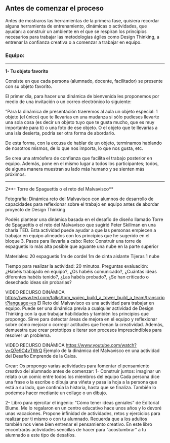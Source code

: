 ## Antes de comenzar el proceso

Antes de mostraros las herramientas de la primera fase, quisiera recordar alguna herramienta de entrenamiento, dinámicas o actividades, que ayudan: a construir un ambiente en el que se respiran los principios necesarios para trabajar las metodologías ágiles como Design Thinking, a entrenar la confianza creativa o a comenzar a trabajar en equipo.

### Equipo:

---

**1- Tu objeto favorito**

Consiste en que cada persona (alumnado, docente, facilitador) se presente con su objeto favorito.

El primer día, para hacer una dinámica de bienvenida les proponemos por medio de una invitación o un correo electrónico lo siguiente:

”Para la dinámica de presentación traeremos al aula un objeto especial: 1 objeto (el único) que te llevarías en una mudanza si sólo pudieses llevarte una sola cosa (es decir un objeto tuyo que te gusta mucho, que es muy importante para ti) o una foto de ese objeto. O el objeto que te llevarías a una isla desierta, podría ser otra forma de abordarlo.

De esta forma, con la excusa de hablar de un objeto, terminamos hablando de nosotros mismos, de lo que nos importa, lo que nos gusta, etc. 

Se crea una atmósfera de confianza que facilita el trabajo posterior en equipo. Además, pone en el mismo lugar a todos los participantes; todos, de alguna manera muestran su lado más humano y se sienten más próximos.

---

2**- Torre de Spaguettis o el reto del Malvavisco**

Fotografía: Dinámica reto del Malvavisco con alumnos de desarrollo de capacidades para reflexionar sobre el trabajo en equipo antes de abordar proyecto de Design Thinking

Podéis plantear una dinámica basada en el desafío de diseño llamado Torre de Spaguettis o el reto del Malvavisco que sugirió Peter Skillman en una charla TED. Esta actividad puede ayudar a que las personas empiecen a trabajar en equipo alineados con los principios que he sugerido en el bloque 3.
Pasos para llevarla a cabo:
Reto: Construir una torre de espaguetis lo más alta posible que aguante una nube en la parte superior

Materiales:
  20 espaguetis
  1m de cordel
  1m de cinta aislante
  Tijeras
  1 nube

Tiempo para realizar la actividad: 20 minutos.
Preguntas evaluación:
¿Habéis trabajado en equipo?, ¿Os habéis comunicado?, ¿Cuántas ideas diferentes habéis tenido?, ¿Las habéis probado?, ¿Se han criticado o desechado ideas sin probarlas?



VIDEO RECURSO DINÁMICA
https://www.ted.com/talks/tom_wujec_build_a_tower_build_a_team/transcript?language=es
El Reto del Malvavisco es una actividad para trabajar en equipo. 
Puede ser una dinámica previa a cualquier actividad de Design Thinking con la que trabajar habilidades y también los principios que propongo. Sirve para detectar áreas de mejora en el equipo y reflexionar sobre cómo mejorar o corregir actitudes que frenan la creatividad. Además, demuestra que crear prototipos e iterar son procesos imprescindibles para resolver un problema.


VIDEO RECURSO DINÁMICA
https://www.youtube.com/watch?v=Q7e9C4vTWrQ
Ejemplo de la dinámica del Malvavisco en una actividad del Desafío Emprende de la Caixa.

Crear:
Os propongo varias actividades para fomentar el pensamiento creativo del alumnado antes de comenzar:
1- Construir juntos: imaginar un relato o un comic entre todos los miembros del equipo
Cada persona dice una frase o la escribe o dibuja una viñeta y pasa la hoja a la persona que está a su lado, que continúa la historia, hasta que se finaliza. También lo podemos hacer mediante un collage o un dibujo.

2- Libro para ejercitar el ingenio: “Cómo tener ideas geniales” de Editorial Blume.
Me lo regalaron en un centro educativo hace unos años y lo devoré unas vacaciones.
Propone infinidad de actividades, retos y ejercicios para realizar por ti mismo o con tu alumnado. 
Recuerda que a los adultos también nos viene bien entrenar el pensamiento creativo.
En este libro encontrarás actividades sencillas de hacer para “acostumbrar” a tu alumnado a este tipo de desafíos.

